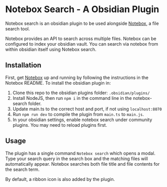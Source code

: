 # Notebox Search - A Obsidian Plugin 
Notebox search is an obsidian plugin to be used alongside [Notebox](https://github.com/VeerpalBrar/Notebox), a file search tool. 

Notebox provides an API to search across multiple files. Notebox can be configured to index 
your obsidian vault. You can search via notebox from within obsidian itself using Notebox search. 


## Installation

First, get [Notebox](https://github.com/VeerpalBrar/Notebox) up and running by following the instructions in the Notebox README.  To install the obsidian plugin in:

1. Clone this repo to the obsidian plugins folder: `.obsidian/plugins/`
2. Install NodeJS, then run `npm i` in the command line in the notebox-search folder.
3. Update main.ts to the correct host and port, if not using `localhost:8070`
4. Run `npm run dev` to compile the plugin from `main.ts` to `main.js`.
3. In your obsidian settings, enable notebox search under community plugins. You may need to reload plugins first. 

## Usage
The plugin has a single command `Notebox search` which opens a modal. Type your search query in the search box and the matching files will automatically appear. Notebox searches both file title and file contents for the search term. 

By default, a ribbon icon is also added by the plugin. 

